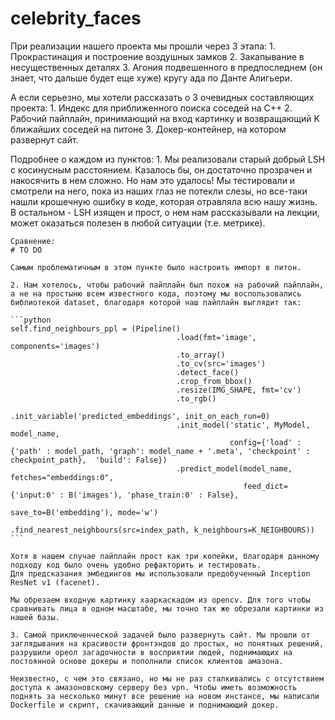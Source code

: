 # celebrity_faces

При реализации нашего проекта мы прошли через 3 этапа:
	1. Прокрастинация и построение воздушных замков
	2. Закапывание в несущественных деталях
	3. Агония подвешенного в предпоследнем (он знает, что дальше будет еще хуже) кругу ада по Данте Алигьери.

А если серьезно, мы хотели рассказать о 3 очевидных составляющих проекта:
	1. Индекс для приближенного поиска соседей на С++
	2. Рабочий пайплайн, принимающий на вход картинку и возвращающий K ближайших соседей на питоне
	3. Докер-контейнер, на котором развернут сайт.

Подробнее о каждом из пунктов:
	1. Мы реализовали старый добрый LSH c косинусным расстоянием. Казалось бы, он достаточно прозрачен и накосячить в нем сложно. Но нам это удалось! Мы тестировали и смотрели на него, пока из наших глаз не потекли слезы, но все-таки нашли крошечную ошибку в коде, которая отравляла всю нашу жизнь.
	В остальном - LSH изящен и прост, о нем нам рассказывали на лекции, может оказаться полезен в любой ситуации (т.е. метрике).

	Сравнение:
	# TO DO

	Самым проблематичным в этом пункте было настроить импорт в питон.

	2. Нам хотелось, чтобы рабочий пайплайн был похож на рабочий пайплайн, а не на простыню всем известного кода, поэтому мы воспользовались библиотекой dataset, благодаря которой наш пайплайн выглядит так:

	```python
	self.find_neighbours_ppl = (Pipeline()
                                         .load(fmt='image', components='images')
                                         .to_array()
                                         .to_cv(src='images')
                                         .detect_face()
                                         .crop_from_bbox()
                                         .resize(IMG_SHAPE, fmt='cv')
                                         .to_rgb()
                                         .init_variable('predicted_embeddings', init_on_each_run=0)
                                         .init_model('static', MyModel, model_name,
                                                     config={'load' : {'path' : model_path, 'graph': model_name + '.meta', 'checkpoint' : checkpoint_path},  'build': False})
                                         .predict_model(model_name, fetches="embeddings:0",
                                                        feed_dict={'input:0' : B('images'), 'phase_train:0' : False},
                                                        save_to=B('embedding'), mode='w')
                                         .find_nearest_neighbours(src=index_path, k_neighbours=K_NEIGHBOURS))
    ```

    Хотя в нашем случае пайплайн прост как три копейки, благодаря данному подходу код было очень удобно рефакторить и тестировать.
    Для предсказания эмбедингов мы использовали предобученный Inception ResNet v1 (facenet).

    Мы обрезаем входную картинку хааркаскадом из opencv. Для того чтобы сравнивать лица в одном масштабе, мы точно так же обрезали картинки из нашей базы. 

    3. Самой приключенческой задачей было развернуть сайт. Мы прошли от заглядывания на красивости фронтэндов до простых, но понятных решений, разрушили ореол загадочности в восприятии людей, поднимающих на постоянной основе докеры и пополнили список клиентов амазона.

    Неизвестно, с чем это связано, но мы не раз сталкивались с отсутствием доступа к амазоновскому серверу без vpn. Чтобы иметь возможность поднять за несколько минут все решение на новом инстансе, мы написали Dockerfile и скрипт, скачивающий данные и поднимающий докер.